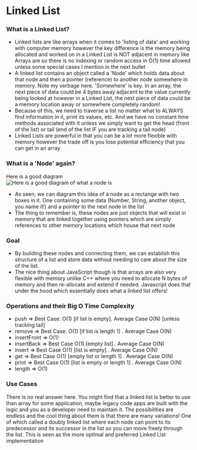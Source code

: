 # Linked List

### What is a Linked List?

- Linked lists are like arrays when it comes to 'listing of data' and working with computer memory however the key difference is the memory being allocated and worked on in a Linked List is NOT adjacent in memory like Arrays are so there is no indexing or random access in O(1) time allowed unless some special cases I mention in the next bullet
- A linked list contains an object called a 'Node' which holds data about that node and then a pointer (reference) to another node somewhere in memory. Note my verbage here. 'Somewhere' is key. In an array, the next piece of data could be 4 bytes away adjacent to the value currently being looked at however in a Linked List, the next piece of data could be a memory location away or somewhere completely random!
- Because of this, we need to traverse a list no matter what to ALWAYS find information in it, print its values, etc. And we have no constant time methods associated with it unless we simply want to get the head (front of the list) or tail (end of the list IF you are tracking a tail node)
- Linked Lists are powerful in that you can be a lot more flexible with memory however the trade off is you lose potential efficiency that you can get in an array

### What is a 'Node' again?

Here is a good diagram<br>
![Here is a good diagram of what a node is](https://upload.wikimedia.org/wikipedia/commons/thumb/6/6d/Singly-linked-list.svg/816px-Singly-linked-list.svg.png)

- As seen, we can diagram this idea of a node as a rectange with two boxes in it. One containing some data (Number, String, another object, you name it!) and a pointer to the next node in the list
- The thing to remember is, these nodes are just objects that will exist in memory that are linked together using pointers which are simply references to other memory locations which house that next node

### Goal

- By building these nodes and connecting them, we can establish this structure of a list and store data without needing to care about the size of the list.
- The nice thing about JavaScript though is that arrays are also very flexible with memory unlike C++ where you need to allocate N bytes of memory and then re-allocate and extend if needed. Javascript does that under the hood which essentially does what a linked list offers!

### Operations and their Big O Time Complexity

- push => Best Case: O(1) [if list is empty]. Average Case O(N) [unless tracking tail]
- remove => Best Case: O(1) [if list is length 1] . Average Case O(N)
- insertFront => O(1)
- insertBack => Best Case O(1) [empty list] . Average Case O(N)
- insert => Best Case O(1) [list is empty] . Average Case O(N)
- get => Best Case O(1) [empty list or length 1] . Average Case O(N)
- print => Best Case O(1) [list is empty or length 1] . Average Case O(N)
- length => O(1)

### Use Cases

There is no real answer here. You might find that a linked list is better to use than array for some application, maybe legacy code apps are built with the logic and you as a developer need to maintain it. The possibilities are endless and the cool thing about them is that there are many variations! One of which called a doubly linked list where each node can point to its predecessor and its successor in the list so you can move freely through the list. This is seen as the more optimal and preferred Linked List implementation
